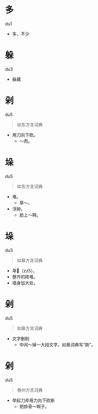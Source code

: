 # 多
du1
- 多，不少

# 躲
du3
- 躲藏

# 剁
du5
> 如东方言词典
- 用刀向下砍。
  - ～肉。

# 垛
du5
> 如东方言词典
- 堆。
  - 草～。
- 浮肿。
  - 脸上～啊。

# 垛
du3
> 如皋方言词典
- 草𧂐（zz5）。
- 整齐的砖堆。
- 墙身加大处。

# 剁
du5
> 如皋方言词典
- 文字删削
  - 中间～掉一大段文字。如皋词典写“剟”。


# 剁
du5
> 泰州方言词典
- 举起刀斧用力向下砍断
  - 把排骨～啊子。
